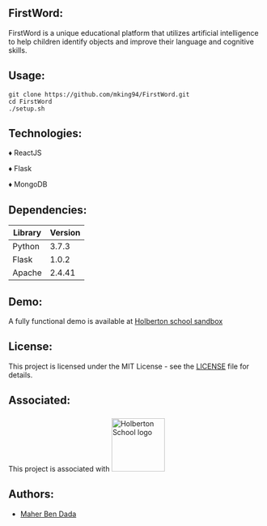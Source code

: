 ## FirstWord:
FirstWord is a unique educational platform that utilizes artificial intelligence to help children identify objects and improve their language and cognitive skills.
## Usage:
```
git clone https://github.com/mking94/FirstWord.git
cd FirstWord
./setup.sh
```
## Technologies:
  ♦ ReactJS
 
  ♦ Flask
  
  ♦ MongoDB
## Dependencies:

| Library    | Version |
| ---------- | ------- |
| Python     | 3.7.3   |
| Flask      | 1.0.2   |
| Apache     | 2.4.41  |

## Demo:
A fully functional demo is available at [Holberton school sandbox](https://github.com/mking94)
## License: 
This project is licensed under the MIT License - see the [LICENSE](./LICENSE) file for details.
## Associated:
This project is associated with <a href="www.holbertonschool.com"><img src="https://www.entreprises-magazine.com/wp-content/uploads/2020/05/Holberton-School.jpg" style="width:105px;margin-top:5px" alt="Holberton School logo"> </a>
## Authors:
  * [Maher Ben Dada](https://github.com/mking94)

